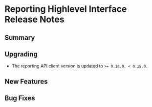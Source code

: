 # Reporting Highlevel Interface Release Notes

## Summary

<!-- Here goes a general summary of what this release is about -->

## Upgrading

- The reporting API client version is updated to `>= 0.18.0, < 0.19.0`.

## New Features

<!-- Here goes the main new features and examples or instructions on how to use them -->

## Bug Fixes

<!-- Here goes notable bug fixes that are worth a special mention or explanation -->
